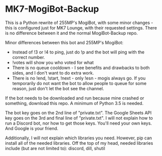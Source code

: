 # MK7-MogiBot-Backup
This is a Python rewrite of 255MP's MogiBot, with some minor changes - this is configured just for MK7 Lounge, with their requested settings. There is no difference between it and the normal MogiBot-Backup repo.

Minor differences between this bot and 255MP's MogiBot:
- Instead of !3 or !4 to ping, just do !p and the bot will ping with the correct number.
- !votes will show you who voted for what
- There is no queue cooldown - I see benefits and drawbacks to both sides, and I don't want to do extra work.
- There is no !end, !start, !next - only !esn - mogis always go. If you temporarily do not want the bot to allow people to queue for some reason, just don't let the bot see the channel.

If the bot needs to be downloaded and run because mine crashed or something, download this repo. A minimum of Python 3.5 is needed.

The bot key goes on the 2nd line of "private.txt". The Google Sheets API key goes on the 3rd and final line of "private.txt". I will not explain how to run a Discord bot, nor how to get those keys. You'll need your own keys. And Google is your friend.

Additionally, I will not explain which libraries you need. However, pip can install all of the needed libraries. Off the top of my head, needed libraries include (but are not limited to): discord, dill, shutil
